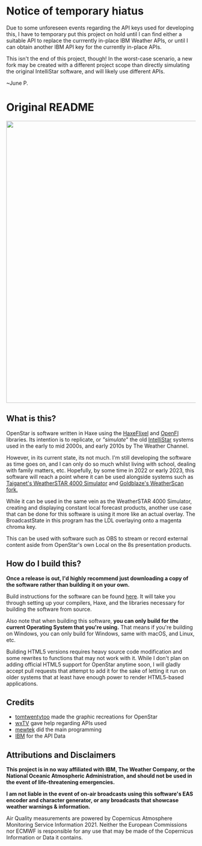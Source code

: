# Notice of temporary hiatus
Due to some unforeseen events regarding the API keys used for developing this, I have to temporary put this project on hold until I can find either a suitable API to replace the currrently in-place IBM Weather APIs, or until I can obtain another IBM API key for the currently in-place APIs.

This isn't the end of this project, though! In the worst-case scenario, a new fork may be created with a different project scope than directly simulating the original IntelliStar software, and will likely use different APIs. 

~June P.

# Original README
<p align="center">
	<img width=750 src="https://i.imgur.com/uShXA4a.png"></img>
	
</p>

## What is this?
OpenStar is software written in Haxe using the [HaxeFlixel](https://haxeflixel.com) and [OpenFl](https://www.openfl.org) libraries. 
Its intention is to replicate, or *"simulate*" the old [IntelliStar](https://en.wikipedia.org/wiki/WeatherStar#IntelliStar) systems used in the early to mid 2000s, and early 2010s by The Weather Channel. 

However, in its current state, its not much. I'm still developing the software as time goes on, and I can only do so much whilst living with school, dealing with family matters, etc. Hopefully, by some time in 2022 or early 2023, this software will reach a point where it can be used alongside systems such as [Taiganet's WeatherSTAR 4000 Simulator](http://www.taiganet.com) and [Goldblaze's WeatherScan fork.](https://github.com/buffbears/Weatherscan/)

While it can be used in the same vein as the WeatherSTAR 4000 Simulator, creating and displaying constant local forecast products, another use case that can be done for this software is using it more like an actual overlay. The BroadcastState in this program has the LDL overlaying onto a magenta chroma key. 

This can be used with software such as OBS to stream or record external content aside from OpenStar's own Local on the 8s presentation products. 

## How do I build this?
**Once a release is out, I'd highly recommend just downloading a copy of the software rather than building it on your own.**

Build instructions for the software can be found [here](https://github.com/mewtek/OpenStar/blob/master/BUILD.md). It will take you through setting up your compilers, Haxe, and the libraries necessary for building the software from source. 

Also note that when building this software, **you can only build for the current Operating System that you're using.** That means if you're building on Windows, you can only build for Windows, same with macOS, and Linux, etc. 

Building HTML5 versions requires heavy source code modification and some rewrites to functions that may not work with it. While I don't plan on adding official HTML5 support for OpenStar anytime soon, I will gladly accept pull requests that attempt to add it for the sake of letting it run on older systems that at least have enough power to render HTML5-based applications.

## Credits
- [tomtwentytoo](https://twitter.com/tomtwentytoo) made the graphic recreations for OpenStar
- [wxTV](https://twitter.com/luesjo12) gave help regarding APIs used
- [mewtek](https://github.com/mewtek)  did the main programming
- [IBM](https://www.ibm.com/weather) for the API Data

## Attributions and Disclaimers

**This project is in no way affiliated with IBM, The Weather Company, or the National Oceanic Atmospheric Administration, and should not be used in the event of life-threatening emergencies.**

**I am not liable in the event of on-air broadcasts using this software's EAS encoder and character generator, or any broadcasts that showcase weather warnings & information.**

Air Quality measurements are powered by Copernicus Atmosphere Monitoring Service Information 2021. Neither the European Commissions nor ECMWF is responsible for any use that may be made of the Copernicus Information or Data it contains.

